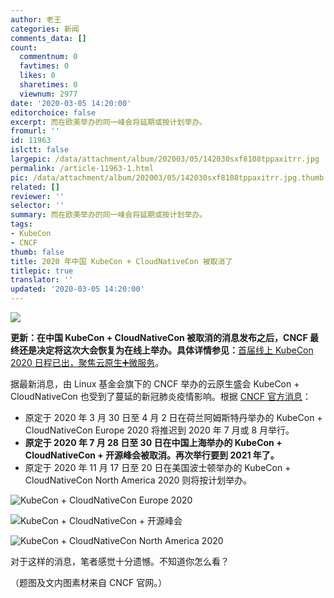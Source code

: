 ```yaml
---
author: 老王
categories: 新闻
comments_data: []
count:
  commentnum: 0
  favtimes: 0
  likes: 0
  sharetimes: 0
  viewnum: 2977
date: '2020-03-05 14:20:00'
editorchoice: false
excerpt: 而在欧美举办的同一峰会将延期或按计划举办。
fromurl: ''
id: 11963
islctt: false
largepic: /data/attachment/album/202003/05/142030sxf8108tppaxitrr.jpg
permalink: /article-11963-1.html
pic: /data/attachment/album/202003/05/142030sxf8108tppaxitrr.jpg.thumb.jpg
related: []
reviewer: ''
selector: ''
summary: 而在欧美举办的同一峰会将延期或按计划举办。
tags:
- KubeCon
- CNCF
thumb: false
title: 2020 年中国 KubeCon + CloudNativeCon 被取消了
titlepic: true
translator: ''
updated: '2020-03-05 14:20:00'
---
```


![](/data/attachment/album/202003/05/142030sxf8108tppaxitrr.jpg)


**更新：在中国 KubeCon + CloudNativeCon 被取消的消息发布之后，CNCF 最终还是决定将这次大会恢复为在线上举办。具体详情参见：**[首届线上 KubeCon 2020 日程已出，聚焦云原生➕微服务](/article-12390-1.html "首届线上 KubeCon 2020 日程已出，聚焦云原生➕微服务")。


据最新消息，由 Linux 基金会旗下的 CNCF 举办的云原生盛会 KubeCon + CloudNativeCon 也受到了蔓延的新冠肺炎疫情影响。根据 [CNCF 官方消息](https://mp.weixin.qq.com/s/wh34fte9wQIuLgiGLMfgzQ)：


* 原定于 2020 年 3 月 30 日至 4 月 2 日在荷兰阿姆斯特丹举办的 KubeCon + CloudNativeCon Europe 2020 将推迟到 2020 年 7 月或 8 月举行。
* **原定于 2020 年 7 月 28 日至 30 日在中国上海举办的 KubeCon + CloudNativeCon + 开源峰会被取消。再次举行要到 2021 年了。**
* 原定于 2020 年 11 月 17 日至 20 日在美国波士顿举办的 KubeCon + CloudNativeCon North America 2020 则将按计划举办。


![KubeCon + CloudNativeCon Europe 2020](/data/attachment/album/202003/05/140049jzxu1ttld625zt2u.jpg)


![KubeCon + CloudNativeCon + 开源峰会](/data/attachment/album/202003/05/140050bppzxmxrzzhvuhuv.jpg)


![KubeCon + CloudNativeCon North America 2020](/data/attachment/album/202003/05/140050o84q60799nnnf979.jpg)


对于这样的消息，笔者感觉十分遗憾。不知道你怎么看？


（题图及文内图素材来自 CNCF 官网。）